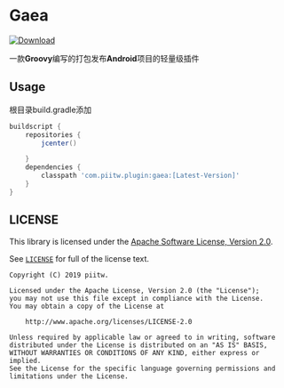 # Gaea

[ ![Download](https://api.bintray.com/packages/piitw/plugin/gaea/images/download.svg?version=1.0.0) ](https://bintray.com/piitw/plugin/gaea/1.0.0/link)

一款**Groovy**编写的打包发布**Android**项目的轻量级插件

## Usage

根目录build.gradle添加

``` groovy
buildscript {
    repositories {
        jcenter()

    }
    dependencies {
		classpath 'com.piitw.plugin:gaea:[Latest-Version]'
    }
}
```



## LICENSE

This library is licensed under the [Apache Software License, Version 2.0](http://www.apache.org/licenses/LICENSE-2.0).

See [`LICENSE`](LICENSE) for full of the license text.

    Copyright (C) 2019 piitw.

    Licensed under the Apache License, Version 2.0 (the "License");
    you may not use this file except in compliance with the License.
    You may obtain a copy of the License at

        http://www.apache.org/licenses/LICENSE-2.0

    Unless required by applicable law or agreed to in writing, software
    distributed under the License is distributed on an "AS IS" BASIS,
    WITHOUT WARRANTIES OR CONDITIONS OF ANY KIND, either express or implied.
    See the License for the specific language governing permissions and
    limitations under the License.